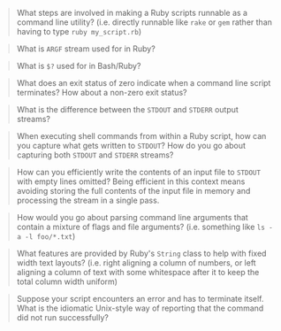 > What steps are involved in making a Ruby scripts runnable as a 
command line utility? (i.e. directly runnable like `rake` or `gem`
rather than having to type `ruby my_script.rb`)

> What is `ARGF` stream used for in Ruby?

> What is `$?` used for in Bash/Ruby?

> What does an exit status of zero indicate when a command line script 
terminates? How about a non-zero exit status?

> What is the difference between the `STDOUT` and `STDERR` output streams?

> When executing shell commands from within a Ruby script, how can you capture
what gets written to `STDOUT`? How do you go about capturing both `STDOUT` and
`STDERR` streams?

> How can you efficiently write the contents of an input file 
to `STDOUT` with empty lines omitted? Being efficient in this context
means avoiding storing the full contents of the input file in memory 
and processing the stream in a single pass.

> How would you go about parsing command line arguments that contain a mixture
of flags and file arguments? (i.e. something like `ls -a -l foo/*.txt`)

> What features are provided by Ruby's `String` class to help with fixed width
text layouts? (i.e. right aligning a column of numbers, or left aligning a
column of text with some whitespace after it to keep the total 
column width uniform)

> Suppose your script encounters an error and has to terminate itself. What is
the idiomatic Unix-style way of reporting that the command did not run
successfully?
